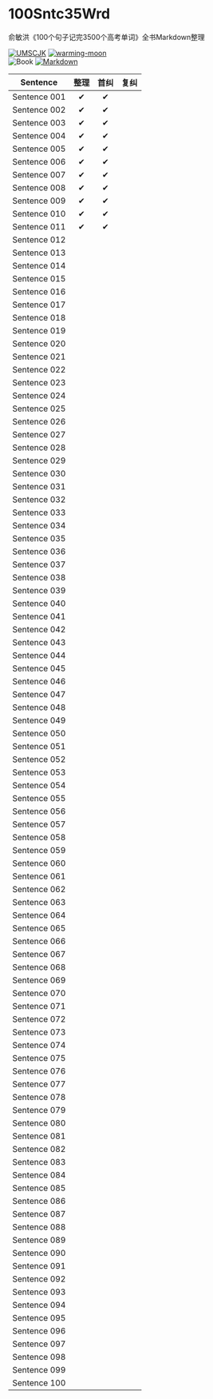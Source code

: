 # 100Sntc35Wrd

俞敏洪《100个句子记完3500个高考单词》全书Markdown整理

[![UMSCJK](https://img.shields.io/badge/整理-UMSCJK-orangered)](https://github.com/UMSCJK)
[![warming-moon](https://img.shields.io/badge/辅助-warming--moon-saddlebrown)](https://github.com/warming-moon)  
![Book](https://img.shields.io/badge/俞敏洪-100个句子记完3500个高考单词-goldenrod)
[![Markdown](https://img.shields.io/badge/GitHub-Markdown-seagreen)](https://markdown.com.cn/)

|                                    Sentence                                    | 整理  | 首纠  | 复纠  |
| :----------------------------------------------------------------------------: | :---: | :---: | :---: |
| Sentence 001 [<i class="fa fa-link"></i>](100个句子记完3500个高考单词/S001.md) |   ✔   |   ✔   |       |
| Sentence 002 [<i class="fa fa-link"></i>](100个句子记完3500个高考单词/S002.md) |   ✔   |   ✔   |       |
| Sentence 003 [<i class="fa fa-link"></i>](100个句子记完3500个高考单词/S003.md) |   ✔   |   ✔   |       |
| Sentence 004 [<i class="fa fa-link"></i>](100个句子记完3500个高考单词/S004.md) |   ✔   |   ✔   |       |
| Sentence 005 [<i class="fa fa-link"></i>](100个句子记完3500个高考单词/S005.md) |   ✔   |   ✔   |       |
| Sentence 006 [<i class="fa fa-link"></i>](100个句子记完3500个高考单词/S006.md) |   ✔   |   ✔   |       |
| Sentence 007 [<i class="fa fa-link"></i>](100个句子记完3500个高考单词/S007.md) |   ✔   |   ✔   |       |
| Sentence 008 [<i class="fa fa-link"></i>](100个句子记完3500个高考单词/S008.md) |   ✔   |   ✔   |       |
| Sentence 009 [<i class="fa fa-link"></i>](100个句子记完3500个高考单词/S009.md) |   ✔   |   ✔   |       |
| Sentence 010 [<i class="fa fa-link"></i>](100个句子记完3500个高考单词/S010.md) |   ✔   |   ✔   |       |
| Sentence 011 [<i class="fa fa-link"></i>](100个句子记完3500个高考单词/S011.md) |   ✔   |   ✔   |       |
| Sentence 012 [<i class="fa fa-link"></i>](100个句子记完3500个高考单词/S012.md) |       |       |       |
| Sentence 013 [<i class="fa fa-link"></i>](100个句子记完3500个高考单词/S013.md) |       |       |       |
| Sentence 014 [<i class="fa fa-link"></i>](100个句子记完3500个高考单词/S014.md) |       |       |       |
| Sentence 015 [<i class="fa fa-link"></i>](100个句子记完3500个高考单词/S015.md) |       |       |       |
| Sentence 016 [<i class="fa fa-link"></i>](100个句子记完3500个高考单词/S016.md) |       |       |       |
| Sentence 017 [<i class="fa fa-link"></i>](100个句子记完3500个高考单词/S017.md) |       |       |       |
| Sentence 018 [<i class="fa fa-link"></i>](100个句子记完3500个高考单词/S018.md) |       |       |       |
| Sentence 019 [<i class="fa fa-link"></i>](100个句子记完3500个高考单词/S019.md) |       |       |       |
| Sentence 020 [<i class="fa fa-link"></i>](100个句子记完3500个高考单词/S020.md) |       |       |       |
| Sentence 021 [<i class="fa fa-link"></i>](100个句子记完3500个高考单词/S021.md) |       |       |       |
| Sentence 022 [<i class="fa fa-link"></i>](100个句子记完3500个高考单词/S022.md) |       |       |       |
| Sentence 023 [<i class="fa fa-link"></i>](100个句子记完3500个高考单词/S023.md) |       |       |       |
| Sentence 024 [<i class="fa fa-link"></i>](100个句子记完3500个高考单词/S024.md) |       |       |       |
| Sentence 025 [<i class="fa fa-link"></i>](100个句子记完3500个高考单词/S025.md) |       |       |       |
| Sentence 026 [<i class="fa fa-link"></i>](100个句子记完3500个高考单词/S026.md) |       |       |       |
| Sentence 027 [<i class="fa fa-link"></i>](100个句子记完3500个高考单词/S027.md) |       |       |       |
| Sentence 028 [<i class="fa fa-link"></i>](100个句子记完3500个高考单词/S028.md) |       |       |       |
| Sentence 029 [<i class="fa fa-link"></i>](100个句子记完3500个高考单词/S029.md) |       |       |       |
| Sentence 030 [<i class="fa fa-link"></i>](100个句子记完3500个高考单词/S030.md) |       |       |       |
| Sentence 031 [<i class="fa fa-link"></i>](100个句子记完3500个高考单词/S031.md) |       |       |       |
| Sentence 032 [<i class="fa fa-link"></i>](100个句子记完3500个高考单词/S032.md) |       |       |       |
| Sentence 033 [<i class="fa fa-link"></i>](100个句子记完3500个高考单词/S033.md) |       |       |       |
| Sentence 034 [<i class="fa fa-link"></i>](100个句子记完3500个高考单词/S034.md) |       |       |       |
| Sentence 035 [<i class="fa fa-link"></i>](100个句子记完3500个高考单词/S035.md) |       |       |       |
| Sentence 036 [<i class="fa fa-link"></i>](100个句子记完3500个高考单词/S036.md) |       |       |       |
| Sentence 037 [<i class="fa fa-link"></i>](100个句子记完3500个高考单词/S037.md) |       |       |       |
| Sentence 038 [<i class="fa fa-link"></i>](100个句子记完3500个高考单词/S038.md) |       |       |       |
| Sentence 039 [<i class="fa fa-link"></i>](100个句子记完3500个高考单词/S039.md) |       |       |       |
| Sentence 040 [<i class="fa fa-link"></i>](100个句子记完3500个高考单词/S040.md) |       |       |       |
| Sentence 041 [<i class="fa fa-link"></i>](100个句子记完3500个高考单词/S041.md) |       |       |       |
| Sentence 042 [<i class="fa fa-link"></i>](100个句子记完3500个高考单词/S042.md) |       |       |       |
| Sentence 043 [<i class="fa fa-link"></i>](100个句子记完3500个高考单词/S043.md) |       |       |       |
| Sentence 044 [<i class="fa fa-link"></i>](100个句子记完3500个高考单词/S044.md) |       |       |       |
| Sentence 045 [<i class="fa fa-link"></i>](100个句子记完3500个高考单词/S045.md) |       |       |       |
| Sentence 046 [<i class="fa fa-link"></i>](100个句子记完3500个高考单词/S046.md) |       |       |       |
| Sentence 047 [<i class="fa fa-link"></i>](100个句子记完3500个高考单词/S047.md) |       |       |       |
| Sentence 048 [<i class="fa fa-link"></i>](100个句子记完3500个高考单词/S048.md) |       |       |       |
| Sentence 049 [<i class="fa fa-link"></i>](100个句子记完3500个高考单词/S049.md) |       |       |       |
| Sentence 050 [<i class="fa fa-link"></i>](100个句子记完3500个高考单词/S050.md) |       |       |       |
| Sentence 051 [<i class="fa fa-link"></i>](100个句子记完3500个高考单词/S051.md) |       |       |       |
| Sentence 052 [<i class="fa fa-link"></i>](100个句子记完3500个高考单词/S052.md) |       |       |       |
| Sentence 053 [<i class="fa fa-link"></i>](100个句子记完3500个高考单词/S053.md) |       |       |       |
| Sentence 054 [<i class="fa fa-link"></i>](100个句子记完3500个高考单词/S054.md) |       |       |       |
| Sentence 055 [<i class="fa fa-link"></i>](100个句子记完3500个高考单词/S055.md) |       |       |       |
| Sentence 056 [<i class="fa fa-link"></i>](100个句子记完3500个高考单词/S056.md) |       |       |       |
| Sentence 057 [<i class="fa fa-link"></i>](100个句子记完3500个高考单词/S057.md) |       |       |       |
| Sentence 058 [<i class="fa fa-link"></i>](100个句子记完3500个高考单词/S058.md) |       |       |       |
| Sentence 059 [<i class="fa fa-link"></i>](100个句子记完3500个高考单词/S059.md) |       |       |       |
| Sentence 060 [<i class="fa fa-link"></i>](100个句子记完3500个高考单词/S060.md) |       |       |       |
| Sentence 061 [<i class="fa fa-link"></i>](100个句子记完3500个高考单词/S061.md) |       |       |       |
| Sentence 062 [<i class="fa fa-link"></i>](100个句子记完3500个高考单词/S062.md) |       |       |       |
| Sentence 063 [<i class="fa fa-link"></i>](100个句子记完3500个高考单词/S063.md) |       |       |       |
| Sentence 064 [<i class="fa fa-link"></i>](100个句子记完3500个高考单词/S064.md) |       |       |       |
| Sentence 065 [<i class="fa fa-link"></i>](100个句子记完3500个高考单词/S065.md) |       |       |       |
| Sentence 066 [<i class="fa fa-link"></i>](100个句子记完3500个高考单词/S066.md) |       |       |       |
| Sentence 067 [<i class="fa fa-link"></i>](100个句子记完3500个高考单词/S067.md) |       |       |       |
| Sentence 068 [<i class="fa fa-link"></i>](100个句子记完3500个高考单词/S068.md) |       |       |       |
| Sentence 069 [<i class="fa fa-link"></i>](100个句子记完3500个高考单词/S069.md) |       |       |       |
| Sentence 070 [<i class="fa fa-link"></i>](100个句子记完3500个高考单词/S070.md) |       |       |       |
| Sentence 071 [<i class="fa fa-link"></i>](100个句子记完3500个高考单词/S071.md) |       |       |       |
| Sentence 072 [<i class="fa fa-link"></i>](100个句子记完3500个高考单词/S072.md) |       |       |       |
| Sentence 073 [<i class="fa fa-link"></i>](100个句子记完3500个高考单词/S073.md) |       |       |       |
| Sentence 074 [<i class="fa fa-link"></i>](100个句子记完3500个高考单词/S074.md) |       |       |       |
| Sentence 075 [<i class="fa fa-link"></i>](100个句子记完3500个高考单词/S075.md) |       |       |       |
| Sentence 076 [<i class="fa fa-link"></i>](100个句子记完3500个高考单词/S076.md) |       |       |       |
| Sentence 077 [<i class="fa fa-link"></i>](100个句子记完3500个高考单词/S077.md) |       |       |       |
| Sentence 078 [<i class="fa fa-link"></i>](100个句子记完3500个高考单词/S078.md) |       |       |       |
| Sentence 079 [<i class="fa fa-link"></i>](100个句子记完3500个高考单词/S079.md) |       |       |       |
| Sentence 080 [<i class="fa fa-link"></i>](100个句子记完3500个高考单词/S080.md) |       |       |       |
| Sentence 081 [<i class="fa fa-link"></i>](100个句子记完3500个高考单词/S081.md) |       |       |       |
| Sentence 082 [<i class="fa fa-link"></i>](100个句子记完3500个高考单词/S082.md) |       |       |       |
| Sentence 083 [<i class="fa fa-link"></i>](100个句子记完3500个高考单词/S083.md) |       |       |       |
| Sentence 084 [<i class="fa fa-link"></i>](100个句子记完3500个高考单词/S084.md) |       |       |       |
| Sentence 085 [<i class="fa fa-link"></i>](100个句子记完3500个高考单词/S085.md) |       |       |       |
| Sentence 086 [<i class="fa fa-link"></i>](100个句子记完3500个高考单词/S086.md) |       |       |       |
| Sentence 087 [<i class="fa fa-link"></i>](100个句子记完3500个高考单词/S087.md) |       |       |       |
| Sentence 088 [<i class="fa fa-link"></i>](100个句子记完3500个高考单词/S088.md) |       |       |       |
| Sentence 089 [<i class="fa fa-link"></i>](100个句子记完3500个高考单词/S089.md) |       |       |       |
| Sentence 090 [<i class="fa fa-link"></i>](100个句子记完3500个高考单词/S090.md) |       |       |       |
| Sentence 091 [<i class="fa fa-link"></i>](100个句子记完3500个高考单词/S091.md) |       |       |       |
| Sentence 092 [<i class="fa fa-link"></i>](100个句子记完3500个高考单词/S092.md) |       |       |       |
| Sentence 093 [<i class="fa fa-link"></i>](100个句子记完3500个高考单词/S093.md) |       |       |       |
| Sentence 094 [<i class="fa fa-link"></i>](100个句子记完3500个高考单词/S094.md) |       |       |       |
| Sentence 095 [<i class="fa fa-link"></i>](100个句子记完3500个高考单词/S095.md) |       |       |       |
| Sentence 096 [<i class="fa fa-link"></i>](100个句子记完3500个高考单词/S096.md) |       |       |       |
| Sentence 097 [<i class="fa fa-link"></i>](100个句子记完3500个高考单词/S097.md) |       |       |       |
| Sentence 098 [<i class="fa fa-link"></i>](100个句子记完3500个高考单词/S098.md) |       |       |       |
| Sentence 099 [<i class="fa fa-link"></i>](100个句子记完3500个高考单词/S099.md) |       |       |       |
| Sentence 100 [<i class="fa fa-link"></i>](100个句子记完3500个高考单词/S100.md) |       |       |       |

<link rel="stylesheet" href="https://cdn.staticfile.org/font-awesome/4.7.0/css/font-awesome.css">